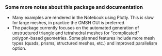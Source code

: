```{include} ../README.md
```

### Some more notes about this package and documentation

- Many examples are rendered in the Notebook using Plotly. This is slow for large meshes, in practice the GMSH GUI is preferred.
- The package currently focuses on the automated generation of unstructured triangle and tetrahedral meshes for "complicated" polygon-based geometries. Some planned features include more mesh types (quads, prisms, structured meshes, etc.) and improved parallelism option.
